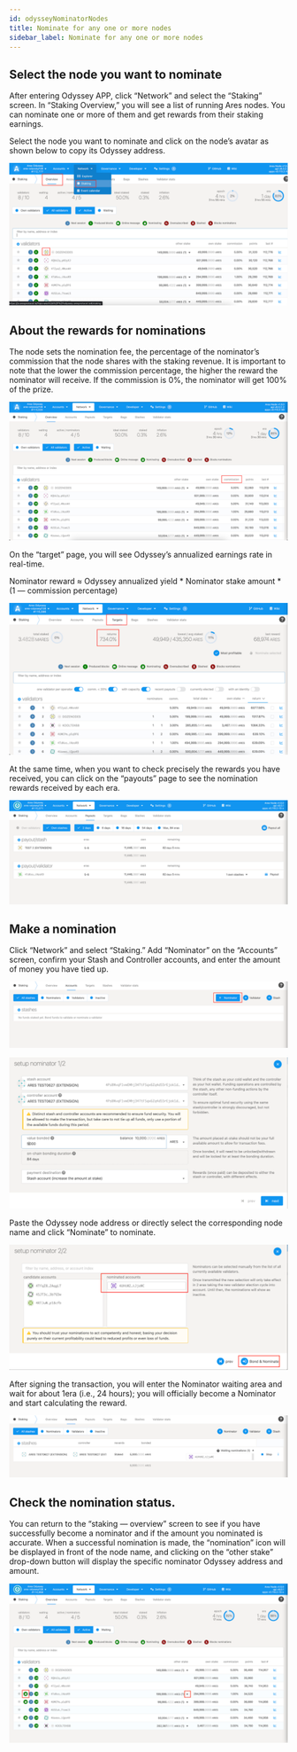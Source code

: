 ```yaml
---
id: odysseyNominatorNodes
title: Nominate for any one or more nodes
sidebar_label: Nominate for any one or more nodes
---
```


## **Select the node you want to nominate**

After entering Odyssey APP, click “Network” and select the “Staking” screen. In “Staking Overview,” you will see a list of running Ares nodes. You can nominate one or more of them and get rewards from their staking earnings.

Select the node you want to nominate and click on the node’s avatar as shown below to copy its Odyssey address.

![](assets/build/330.png)

## **About the rewards for nominations**

The node sets the nomination fee, the percentage of the nominator’s commission that the node shares with the staking revenue. It is important to note that the lower the commission percentage, the higher the reward the nominator will receive. If the commission is 0%, the nominator will get 100% of the prize.

![](assets/build/331.png)

On the “target” page, you will see Odyssey’s annualized earnings rate in real-time.

Nominator reward ≈ Odyssey annualized yield \* Nominator stake amount \* (1 — commission percentage)

![](assets/build/332.png)

At the same time, when you want to check precisely the rewards you have received, you can click on the “payouts” page to see the nomination rewards received by each era.

![](assets/build/333.png)

## **Make a nomination**

Click “Network” and select “Staking.” Add “Nominator” on the “Accounts” screen, confirm your Stash and Controller accounts, and enter the amount of money you have tied up.

![](assets/build/334.png)

![](assets/build/335.png)

Paste the Odyssey node address or directly select the corresponding node name and click “Nominate” to nominate.

![](assets/build/336.png)

After signing the transaction, you will enter the Nominator waiting area and wait for about 1era (i.e., 24 hours); you will officially become a Nominator and start calculating the reward.

![](assets/build/337.png)

## **Check the nomination status.**

You can return to the “staking — overview” screen to see if you have successfully become a nominator and if the amount you nominated is accurate. When a successful nomination is made, the “nomination” icon will be displayed in front of the node name, and clicking on the “other stake” drop-down button will display the specific nominator Odyssey address and amount.

![](assets/build/338.png)